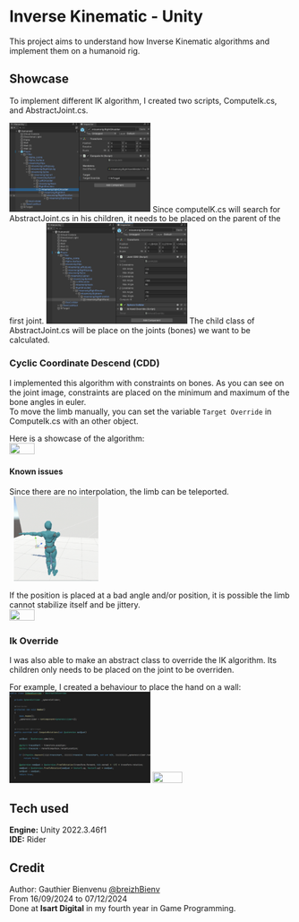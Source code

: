 
# Inverse Kinematic - Unity

This project aims to understand how Inverse Kinematic algorithms and implement them on a humanoid rig.


## Showcase

To implement different IK algorithm, I created two scripts, ComputeIk.cs, and AbstractJoint.cs.

<img src="ReadMeResources/ComputeIk.png" width=50% height=50%/>
Since computeIK.cs will search for AbstractJoint.cs in his children, it needs to be placed on the parent of the first joint.

<img src="ReadMeResources/Joint.png" width=50% height=50%/>
The child class of AbstractJoint.cs will be place on the joints (bones) we want to be calculated.


### Cyclic Coordinate Descend (CDD)

I implemented this algorithm with constraints on bones. As you can see on the joint image, constraints are placed on the minimum and maximum of the bone angles in euler.<br/>
To move the limb manually, you can set the variable ```Target Override``` in ComputeIk.cs with an other object.

Here is a showcase of the algorithm: <br/>
<img src="ReadMeResources/ShowcaseCDD.gif" width=30% height=30%/>


#### Known issues

Since there are no interpolation, the limb can be teleported.<br/> 
<img src="ReadMeResources/Teleport.gif" width=30% height=30%/>

If the position is placed at a bad angle and/or position, it is possible the limb cannot stabilize itself and be jittery.<br/>
<img src="ReadMeResources/Jittery.gif" width=30% height=30%/>


### Ik Override

I was also able to make an abstract class to override the IK algorithm. Its children only needs to be placed on the joint to be overriden.

For example, I created a behaviour to place the hand on a wall:<br/>
<img src="ReadMeResources/IkOverride.png" width=50% height=50%/>
<img src="ReadMeResources/ShowcaseIkOverride.gif" width=32.5% height=32.5%/>


## Tech used

**Engine:** Unity 2022.3.46f1 </br>
**IDE:** Rider


## Credit

Author: Gauthier Bienvenu [@breizhBienv](https://www.github.com/breizhBienv)</br>
From 16/09/2024 to 07/12/2024 </br>
Done at **Isart Digital** in my fourth year in Game Programming.
